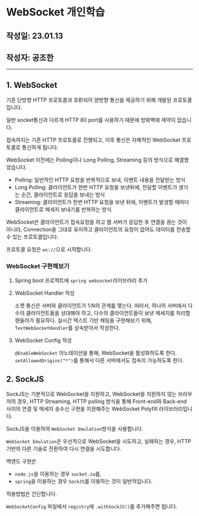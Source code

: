 # WebSocket 개인학습
## 작성일: 23.01.13
## 작성자: 공조한

---

## 1. WebSocket

기존 단방향 HTTP 프로토콜과 호롼되어 양방향 통신을 제공하기 위해 개발된 프로토콜입니다.

일반 socket통신과 다르게 HTTP 80 port를 사용하기 때문에 방화벽에 제약이 없습니다.

접속까지는 기존 HTTP 프로토콜로 진행되고, 이후 통신은 자체적인 WebSocket 프로토콜로 통신하게 됩니다.

WebSocket 이전에는 Polling이나 Long Polling, Streaming 등의 방식으로 해결했었습니다.

- Polling: 일반적인 HTTP 요청을 반복적으로 보내, 이벤트 내용을 전달받는 방식
- Long Polling: 클라이언트가 한번 HTTP 요청을 보낸뒤에, 전달할 이벤트가 생기는 순간, 클라이언트로 응답을 보내는 방식
- Streaming: 클라이언트가 한번 HTTP 요청을 보낸 뒤에, 이벤트가 발생할 때마다 클라이언트로 메세지 보내기를 반복하는 방식

WebSocket은 클라이언트가 접속요청을 하고 웹 서버가 응답한 후 연결을 끊는 것이 아니라, Connection을 그대로 유지하고 클라이언트의 요청이 없어도 데이터를 전송할 수 있는 프로토콜입니다.

프로토콜 요청은 `ws://`으로 시작합니다.

### WebSocket 구현해보기

1. Spring boot 프로젝트에 `spring websocket`라이브러리 추가
2. WebSocket Handler 작성

    소켓 통신은 서버와 클라이언트가 1:N의 관계를 맺는다. 따라서, 하나의 서버에서 다수의 클라이언트들을 상대해야 하고, 다수의 클라이언트들이 보낸 메세지를 처리할 핸들러가 필요하다.
    실시간 텍스트 기반 채팅을 구현해보기 위해, `TextWebSocketHandler`를 상속받아서 작성한다.

3. WebSocket Config 적성

    `@EnableWebSocket` 어노테이션을 통해, WebSocket을 활성화하도록 한다.
    `setAllowedOrigins("*")`를 통해서 다른 서버에서도 접속이 가능하도록 한다.

## 2. SockJS

SockJS는 기본적으로 WebSocket을 지원하고, WebSocket을 지원하지 않는 브라우저의 경우, HTTP Streaming, HTTP polling 방식을 통해 Front-end와 Back-end 사이의 연결 및 메세지 송수신 구현을 지원해주는 WebSocket Polyfill 라이브러리입니다.

SockJS을 이용하여 `WebSocket Emulation`방식을 사용합니다.

`WebSocket Emulation`은 우선적으로 WebSocket을 시도하고, 실패하는 경우, HTTP기반의 다른 기술로 전환하여 다시 연결을 시도합니다.

백엔드 구현은
-  `node.js`을 이용하는 경우 `socket.io`를, 
-  `spring`을 이용하는 경우 `SockJS`를 이용하는 것이 일반적입니다.

적용방법은 간단합니다. 

`WebSocketConfig` 파일에서 `registry`에 `.withSockJS()`를 추가해주면 됩니다.